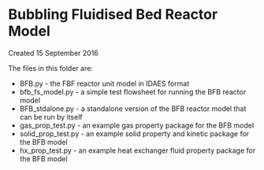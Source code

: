 # Bubbling Fluidised Bed Reactor Model

Created 15 September 2016

The files in this folder are:
* BFB.py              - the FBF reactor unit model in IDAES format
* bfb_fs_model.py     - a simple test flowsheet for running the BFB reactor model
* BFB_stdalone.py     - a standalone version of the BFB reactor model that can be run by itself
* gas_prop_test.py    - an example gas property package for the BFB model
* solid_prop_test.py  - an example solid property and kinetic package for the BFB model
* hx_prop_test.py     - an example heat exchanger fluid property package for the BFB model
